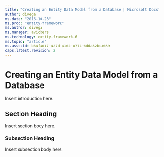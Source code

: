 ```yaml
---
title: "Creating an Entity Data Model from a Database | Microsoft Docs"
author: divega
ms.date: "2016-10-23"
ms.prod: "entity-framework"
ms.author: divega
ms.manager: avickers
ms.technology: entity-framework-6
ms.topic: "article"
ms.assetid: b34f4017-427d-4102-8771-6dda32bc8089
caps.latest.revision: 2
---
```

# Creating an Entity Data Model from a Database
Insert introduction here.  
  
## Section Heading  
 Insert section body here.  
  
### Subsection Heading  
 Insert subsection body here.